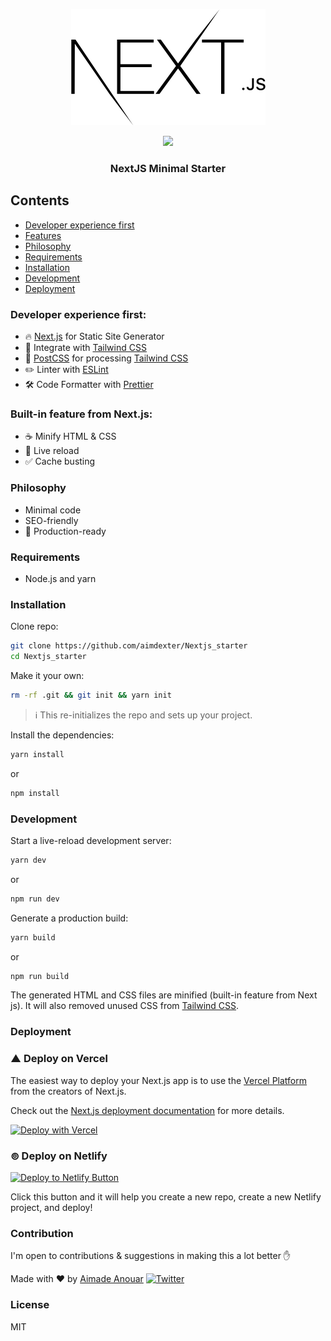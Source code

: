 <p align="center">
<img src="logo.png" alt="logo"/>
<p align="center"><a href="https://codeclimate.com/github/aimdexter/Nextjs_starter/maintainability"><img src="https://api.codeclimate.com/v1/badges/9410b1bff8f7f75f418c/maintainability" /></a><br/>
<h3 align="center">NextJS Minimal Starter</h3></p>
</p>

## Contents

- [Developer experience first](#Developer-experience-first)
- [Features](#Built-in-feature-from-Next.js)
- [Philosophy](#Philosophy)
- [Requirements](#Requirements)
- [Installation](#installation)
- [Development](#development)
- [Deployment](#deployment)

### Developer experience first:

- 🔥 [Next.js](https://nextjs.org) for Static Site Generator
- 🎨 Integrate with [Tailwind CSS](https://tailwindcss.com)
- 💅 [PostCSS](https://postcss.org) for processing [Tailwind CSS](https://tailwindcss.com)
- ✏️ Linter with [ESLint](https://eslint.org)
- 🛠 Code Formatter with [Prettier](https://prettier.io)

### Built-in feature from Next.js:

- ☕ Minify HTML & CSS
- 💨 Live reload
- ✅ Cache busting

### Philosophy

- Minimal code
- SEO-friendly
- 🚀 Production-ready

### Requirements

- Node.js and yarn

### Installation

Clone repo:

```sh
git clone https://github.com/aimdexter/Nextjs_starter
cd Nextjs_starter
```

Make it your own:

```sh
rm -rf .git && git init && yarn init
```

> :information_source: This re-initializes the repo and sets up your project.

Install the dependencies:

```sh
yarn install
```

or

```sh
npm install
```

### Development

Start a live-reload development server:

```sh
yarn dev
```

or

```sh
npm run dev
```

Generate a production build:

```sh
yarn build
```

or

```sh
npm run build
```

The generated HTML and CSS files are minified (built-in feature from Next js). It will also removed unused CSS from [Tailwind CSS](https://tailwindcss.com).

### Deployment

### ▲ Deploy on Vercel

The easiest way to deploy your Next.js app is to use the [Vercel Platform](https://vercel.com/new/clone?repository-url=https%3A%2F%2Fgithub.com%2Faimdexter%2FNextjs_starter) from the creators of Next.js.

Check out the [Next.js deployment documentation](https://nextjs.org/docs/deployment) for more details.

[![Deploy with Vercel](https://vercel.com/button)](https://vercel.com/new/clone?repository-url=https%3A%2F%2Fgithub.com%2Faimdexter%2FNextjs_starter)

### ⊚ Deploy on Netlify

[![Deploy to Netlify Button](https://www.netlify.com/img/deploy/button.svg)](https://app.netlify.com/start/deploy?repository=https://github.com/aimdexter/Nextjs_starter)

Click this button and it will help you create a new repo, create a new Netlify project, and deploy!

### Contribution

I'm open to contributions & suggestions in making this a lot better :hand:

Made with ♥ by [Aimade Anouar](https://www.aimdexter.com/) [![Twitter](https://img.shields.io/twitter/url/https/twitter.com/cloudposse.svg?style=social&label=Follow%20%40AimadeAnouar)](https://twitter.com/AnouarAimade)

### License

MIT
